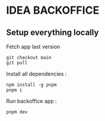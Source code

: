 # IDEA BACKOFFICE

## Setup everything locally

Fetch app last version

```
git checkout main
git pull
```

Install all dependencies : 

```
npm install -g pnpm
pnpm i
```

Run backoffice app :

```
pnpm dev
```